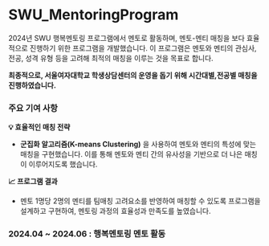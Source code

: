 # SWU_MentoringProgram

2024년 SWU 행복멘토링 프로그램에서 멘토로 활동하며, 멘토-멘티 매칭을 보다 효율적으로 진행하기 위한 프로그램을 개발했습니다.
이 프로그램은 멘토와 멘티의 관심사, 전공, 성격 유형 등을 고려해 최적의 매칭을 이루는 것을 목표로 합니다.


**최종적으로, 서울여자대학교 학생상담센터의 운영을 돕기 위해 시간대별,전공별 매칭을 진행하였습니다.**

### **주요 기여 사항**
**💡 효율적인 매칭 전략**
-  **군집화 알고리즘(K-means Clustering)** 을 사용하여 멘토와 멘티의 특성에 맞는 매칭을 구현했습니다. 이를 통해 멘토와 멘티 간의 유사성을 기반으로 더 나은 매칭이 이루어지도록 했습니다.

**📈 프로그램 결과**
-  멘토 1명당 2명의 멘티를 팀매칭 고려요소를 반영하여 매칭할 수 있도록 프로그램을 설계하고 구현하여, 멘토링 과정의 효율성과 만족도를 높였습니다.




### **2024.04 ~ 2024.06 : 행복멘토링 멘토 활동**




